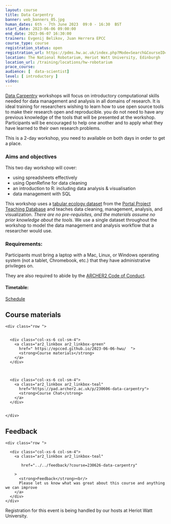```yaml
---
layout: course
title: Data Carpentry
banner: web_banners_05.jpg 
human_dates: 6th - 7th June 2023  09:0 - 16:30  BST
start_date: 2023-06-06 09:00:00
end_date: 2023-06-07 16:30:00
trainers: Evgenij Belikov, Juan Herrera EPCC
course_type: course
registration_status: open
registration_url: https://pdms.hw.ac.uk/index.php?Mode=Search&CourseID=4574
location: The National Robotarium, Heriot Watt University, Edinburgh 
location_url: /training/locations/hw-robotarium
prace_course: 
audience: [  data-scientist]
level: [ introductory ]
video: 
---
```



[Data Carpentry](https://datacarpentry.org/)  workshops will focus on introductory computational skills needed for data management and analysis in all domains of research. It is ideal training for researchers wishing to learn how to use open source tools to make their research open and reproducible. you do not need to have any previous knowledge of the tools that will be presented at the workshop. Participants will be encouraged to help one another and to apply what they have learned to their own research problems.

This is a 2-day workshop, you need to available on both days in order to get a place.

### Aims and objectives

This two day workshop will cover:

-    using spreadsheets effectively
-    using OpenRefine for data cleaning
-    an introduction to R: including data analysis & visualisation
-    data management with SQL


This workshop uses a [tabular ecology dataset](https://datacarpentry.org/ecology-workshop/data/index.html) from the [Portal Project Teaching Database](https://figshare.com/articles/Portal_Project_Teaching_Database/1314459) and teaches data cleaning, management, analysis, and visualization. *There are no pre-requisites, and the materials assume no prior knowledge about the tools*. We use a single dataset throughout the workshop to model the data management and analysis workflow that a researcher would use.


### Requirements:

Participants must bring a laptop with a Mac, Linux, or Windows operating system (not a tablet, Chromebook, etc.) that they have administrative privileges on.

They are also required to abide by the [ARCHER2  Code of Conduct](../../../about/policies/code-of-conduct.html). 


#### Timetable:

[Schedule](https://epcced.github.io/2023-06-06-hwu/#schedule)

<section id="service">



<h2><a name="materials">Course materials</a></h2>



    <div class="row ">	

 		
      <div class="col-xs-6 col-sm-4">
        <a class="ar2_linkbox ar2_linkbox-green" 
          href=" https://epcced.github.io/2023-06-06-hwu/  ">
          <strong>Course materials</strong>         
        </a>
      </div>


  
      <div class="col-xs-6 col-sm-4">
        <a class="ar2_linkbox ar2_linkbox-teal" 
          href="https://pad.archer2.ac.uk/p/230606-data-carpentry">
          <strong>Course Chat</strong>       
        </a>
      </div>
		

 	</div>
		
		
					






<h2><a name="feedback">Feedback</a></h2>


    <div class="row ">	

      <div class="col-xs-6 col-sm-4">
        <a class="ar2_linkbox ar2_linkbox-teal" 

           href="../../feedback/?course=230626-data-carpentry" 

		>
          <strong>Feedback</strong><br/>
          Please let us know what was great about this course and anything we can improve
        </a>
      </div>
    </div>
		
	

 
</section>


Registration for this event is being handled by our hosts at Heriot Watt University.